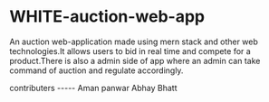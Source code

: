 # WHITE-auction-web-app
An auction web-application made using mern stack and other web technologies.It allows users to bid in real time and compete for a product.There is also a admin side of app where an admin can take command of auction and regulate accordingly.








contributers -----
Aman panwar
Abhay Bhatt
